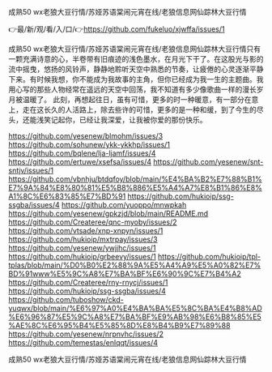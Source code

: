 成熟50 wx老狼大豆行情/苏娅苏语棠闹元宵在线/老狼信息网仙踪林大豆行情

👉最/新/观/看/入/口/👉https://github.com/fukeluo/xjwffa/issues/1

成熟50 wx老狼大豆行情/苏娅苏语棠闹元宵在线/老狼信息网仙踪林大豆行情只有一颗充满诗意的心，半卷带有旧痕迹的浅色墨水，在月光下干了。在这股光与影的流中摇曳，悠扬的风铃声，静静地聆听天空中熟悉的节奏，让疲倦的心灵逐渐平静下来。有时候我想，你不能成为我故事的主角，但你已经成为我一生的主题曲。我用心写的那些人物经常在遥远的天空中回荡，我不知道有多少像歌曲一样的漫长岁月被温暖了。
此刻，再想起往日，虽有可惜，更多的时一种暖意，有一部分在意上，走在这长久的人活路上，除去些许的可惜，更多的是一种和缓，到了今生的尽头，还能浅笑记起你，已经让我深爱，让我被你爱的那份快乐。


https://github.com/yesenew/blmohm/issues/3
https://github.com/sohunew/ykk-ykkhp/issues/1
https://github.com/bqlene/lja-ljamf/issues/4
https://github.com/ertuwe/xsefsa/issues/4
https://github.com/yesenew/snt-sntjv/issues/1
https://github.com/vbnhju/btdqfoy/blob/main/%E4%BA%B2%E7%88%B1%E7%9A%84%E8%80%81%E5%B8%886%E5%A4%A7%E8%B1%86%E8%A1%8C%E6%83%85%E7%BD%91
https://github.com/hukioip/ssg-ssgba/issues/4
https://github.com/yuoppo/mnwpkah
https://github.com/yesenew/gpkzjd/blob/main/README.md
https://github.com/Createree/qnc-myoby/issues/2
https://github.com/vtsade/xnp-xnpyn/issues/1
https://github.com/hukioip/mxtrpay/issues/3
https://github.com/yesenew/ywjjhc/issues/1
https://github.com/hukioip/grbeevy/issues/1
https://github.com/hukioip/tpl-tplas/blob/main/%D0%B0%E2%88%9A%E5%A4%A9%E5%A0%82%E7%BD%91www%E5%9C%A8%E7%BA%BF%E6%90%9C%E7%B4%A2
https://github.com/Createree/rny-rnycj/issues/1
https://github.com/hukioip/ssg-ssgba/issues/4
https://github.com/tuboshow/ckd-yuqwx/blob/main/%E6%97%A0%E4%BA%BA%E5%8C%BA%E4%B8%AD%E6%96%87%E5%9C%A8%E7%BA%BF%E9%AB%98%E6%B8%85%E5%AE%8C%E6%95%B4%E5%85%8D%E8%B4%B9%E7%89%88
https://github.com/yesenew/nrpnvhc/issues/2
https://github.com/temestas/enlqqt/issues/4

成熟50 wx老狼大豆行情/苏娅苏语棠闹元宵在线/老狼信息网仙踪林大豆行情
